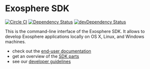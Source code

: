 # Exosphere SDK 
[![Circle CI](https://circleci.com/gh/Originate/exosphere-sdk.svg?style=shield&circle-token=fc8148ed828cc81e6ca44920672af8f773106795)](https://circleci.com/gh/Originate/exosphere-sdk) [![Dependency Status](https://david-dm.org/originate/exosphere-sdk.svg)](https://david-dm.org/originate/exosphere-sdk)
[![devDependency Status](https://david-dm.org/originate/exosphere-sdk/dev-status.svg)](https://david-dm.org/originate/exosphere-sdk#info=devDependencies)

This is the command-line interface of the Exosphere SDK.
It allows to develop Exosphere applications locally
on OS X, Linux, and Windows machines.

* check out the
  [end-user documentation](https://github.com/Originate/exosphere-website)
* get an overview of the [SDK parts](documentation/sdk-parts.md)
* see our [developer guidelines](CONTRIBUTING.md)
